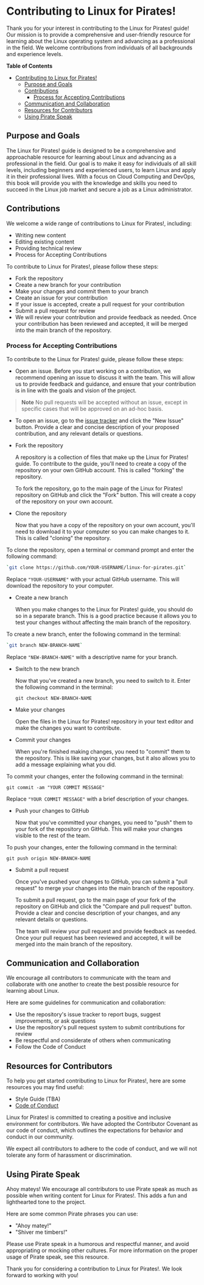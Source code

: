 # Contributing to Linux for Pirates!

Thank you for your interest in contributing to the Linux for Pirates! guide! Our mission is to provide a comprehensive and user-friendly resource for learning about the Linux operating system and advancing as a professional in the field. We welcome contributions from individuals of all backgrounds and experience levels.

<!-- START doctoc generated TOC please keep comment here to allow auto update -->
<!-- DON'T EDIT THIS SECTION, INSTEAD RE-RUN doctoc TO UPDATE -->
**Table of Contents**

- [Contributing to Linux for Pirates!](#contributing-to-linux-for-pirates)
  - [Purpose and Goals](#purpose-and-goals)
  - [Contributions](#contributions)
    - [Process for Accepting Contributions](#process-for-accepting-contributions)
  - [Communication and Collaboration](#communication-and-collaboration)
  - [Resources for Contributors](#resources-for-contributors)
  - [Using Pirate Speak](#using-pirate-speak)

<!-- END doctoc generated TOC please keep comment here to allow auto update -->

## Purpose and Goals

The Linux for Pirates! guide is designed to be a comprehensive and approachable resource for learning about Linux and advancing as a professional in the field. Our goal is to make it easy for individuals of all skill levels, including beginners and experienced users, to learn Linux and apply it in their professional lives. With a focus on Cloud Computing and DevOps, this book will provide you with the knowledge and skills you need to succeed in the Linux job market and secure a job as a Linux administrator.

## Contributions

We welcome a wide range of contributions to Linux for Pirates!, including:

- Writing new content
- Editing existing content
- Providing technical review
- Process for Accepting Contributions

To contribute to Linux for Pirates!, please follow these steps:

- Fork the repository
- Create a new branch for your contribution
- Make your changes and commit them to your branch
- Create an issue for your contribution
- If your issue is accepted, create a pull request for your contribution
- Submit a pull request for review
- We will review your contribution and provide feedback as needed. Once your contribution has been reviewed and accepted, it will be merged into the main branch of the repository.

### Process for Accepting Contributions

To contribute to the Linux for Pirates! guide, please follow these steps:

- Open an issue. Before you start working on a contribution, we recommend opening an issue to discuss it with the team. This will allow us to provide feedback and guidance, and ensure that your contribution is in line with the goals and vision of the project.

> **Note** No pull requests will be accepted without an issue, except in specific cases that will be approved on an ad-hoc basis.

- To open an issue, go to the [issue tracker](https://github.com/YOUR-USERNAME/linux-for-pirates/issues) and click the "New Issue" button. Provide a clear and concise description of your proposed contribution, and any relevant details or questions.

- Fork the repository

    A repository is a collection of files that make up the Linux for Pirates! guide. To contribute to the guide, you'll need to create a copy of the repository on your own GitHub account. This is called "forking" the repository.

    To fork the repository, go to the main page of the Linux for Pirates! repository on GitHub and click the "Fork" button. This will create a copy of the repository on your own account.

- Clone the repository

    Now that you have a copy of the repository on your own account, you'll need to download it to your computer so you can make changes to it. This is called "cloning" the repository.

To clone the repository, open a terminal or command prompt and enter the following command:

```bash
`git clone https://github.com/YOUR-USERNAME/linux-for-pirates.git`
```

Replace `"YOUR-USERNAME"` with your actual GitHub username. This will download the repository to your computer.

- Create a new branch

    When you make changes to the Linux for Pirates! guide, you should do so in a separate branch. This is a good practice because it allows you to test your changes without affecting the main branch of the repository.

To create a new branch, enter the following command in the terminal:

```bash
`git branch NEW-BRANCH-NAME`
```

Replace `"NEW-BRANCH-NAME"` with a descriptive name for your branch.

- Switch to the new branch

    Now that you've created a new branch, you need to switch to it. Enter the following command in the terminal:

    `git checkout NEW-BRANCH-NAME`

- Make your changes

    Open the files in the Linux for Pirates! repository in your text editor and make the changes you want to contribute.

- Commit your changes

    When you're finished making changes, you need to "commit" them to the repository. This is like saving your changes, but it also allows you to add a message explaining what you did.

To commit your changes, enter the following command in the terminal:

`git commit -am "YOUR COMMIT MESSAGE"`

Replace `"YOUR COMMIT MESSAGE"` with a brief description of your changes.

- Push your changes to GitHub

    Now that you've committed your changes, you need to "push" them to your fork of the repository on GitHub. This will make your changes visible to the rest of the team.

To push your changes, enter the following command in the terminal:

`git push origin NEW-BRANCH-NAME`

- Submit a pull request

    Once you've pushed your changes to GitHub, you can submit a "pull request" to merge your changes into the main branch of the repository.

    To submit a pull request, go to the main page of your fork of the repository on GitHub and click the "Compare and pull request" button. Provide a clear and concise description of your changes, and any relevant details or questions.

    The team will review your pull request and provide feedback as needed. Once your pull request has been reviewed and accepted, it will be merged into the main branch of the repository.

## Communication and Collaboration

We encourage all contributors to communicate with the team and collaborate with one another to create the best possible resource for learning about Linux.

Here are some guidelines for communication and collaboration:

- Use the repository's issue tracker to report bugs, suggest improvements, or ask questions
- Use the repository's pull request system to submit contributions for review
- Be respectful and considerate of others when communicating
- Follow the Code of Conduct

## Resources for Contributors

To help you get started contributing to Linux for Pirates!, here are some resources you may find useful:

- Style Guide (TBA)
- [Code of Conduct](CODE_OF_CONDUCT.md)

Linux for Pirates! is committed to creating a positive and inclusive environment for contributors. We have adopted the Contributor Covenant as our code of conduct, which outlines the expectations for behavior and conduct in our community.

We expect all contributors to adhere to the code of conduct, and we will not tolerate any form of harassment or discrimination.

## Using Pirate Speak

Ahoy mateys! We encourage all contributors to use Pirate speak as much as possible when writing content for Linux for Pirates!. This adds a fun and lighthearted tone to the project.

Here are some common Pirate phrases you can use:

- "Ahoy matey!"
- "Shiver me timbers!"

Please use Pirate speak in a humorous and respectful manner, and avoid appropriating or mocking other cultures. For more information on the proper usage of Pirate speak, see this resource.

Thank you for considering a contribution to Linux for Pirates!. We look forward to working with you!
